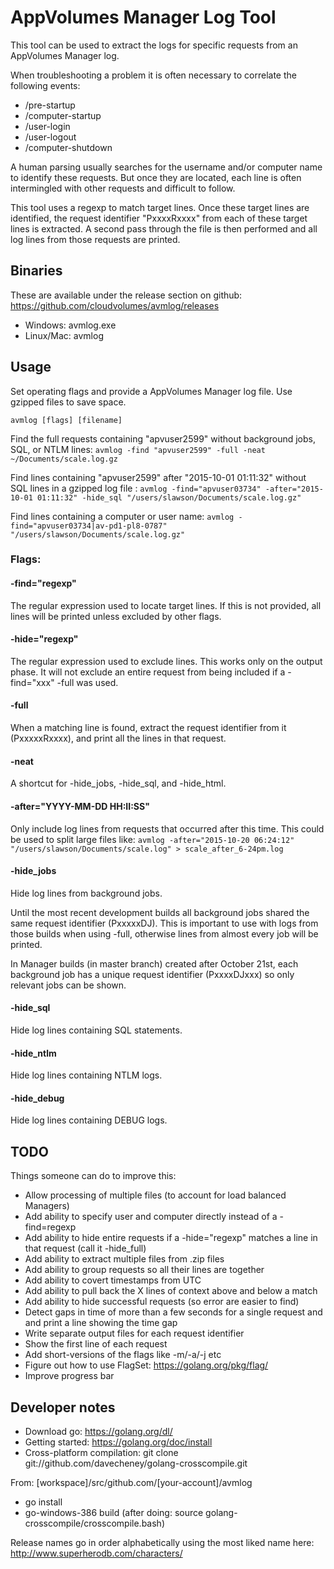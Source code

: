# AppVolumes Manager Log Tool

This tool can be used to extract the logs for specific requests from an AppVolumes Manager log.

When troubleshooting a problem it is often necessary to correlate the following events:

* /pre-startup
* /computer-startup
* /user-login
* /user-logout
* /computer-shutdown

A human parsing usually searches for the username and/or computer name to identify these requests.
But once they are located, each line is often intermingled with other requests and difficult to follow.

This tool uses a regexp to match target lines. 
Once these target lines are identified, the request identifier "PxxxxRxxxx" from each of these target lines is extracted.
A second pass through the file is then performed and all log lines from those requests are printed.


## Binaries

These are available under the release section on github: https://github.com/cloudvolumes/avmlog/releases

- Windows: avmlog.exe
- Linux/Mac: avmlog


## Usage

Set operating flags and provide a AppVolumes Manager log file. Use gzipped files to save space.

`avmlog [flags] [filename]`

Find the full requests containing "apvuser2599" without background jobs, SQL, or NTLM lines:
`avmlog -find "apvuser2599" -full -neat ~/Documents/scale.log.gz`

Find lines containing "apvuser2599" after "2015-10-01 01:11:32" without SQL lines in a gzipped log file :
`avmlog -find="apvuser03734" -after="2015-10-01 01:11:32" -hide_sql "/users/slawson/Documents/scale.log.gz"`

Find lines containing a computer or user name:
`avmlog -find="apvuser03734|av-pd1-pl8-0787" "/users/slawson/Documents/scale.log.gz"`


### Flags:

#### -find="regexp"

The regular expression used to locate target lines.
If this is not provided, all lines will be printed unless excluded by other flags.

#### -hide="regexp"

The regular expression used to exclude lines.
This works only on the output phase.
It will not exclude an entire request from being included if a -find="xxx" -full was used.

#### -full

When a matching line is found, extract the request identifier from it (PxxxxxRxxxx),
and print all the lines in that request.

#### -neat

A shortcut for -hide_jobs, -hide_sql, and -hide_html.

#### -after="YYYY-MM-DD HH:II:SS"

Only include log lines from requests that occurred after this time.
This could be used to split large files like:
`avmlog -after="2015-10-20 06:24:12" "/users/slawson/Documents/scale.log" > scale_after_6-24pm.log`

#### -hide_jobs

Hide log lines from background jobs.

Until the most recent development builds all background jobs shared the same request identifier (PxxxxxDJ).
This is important to use with logs from those builds when using -full, 
otherwise lines from almost every job will be printed.

In Manager builds (in master branch) created after October 21st, 
each background job has a unique request identifier (PxxxxDJxxx) so only relevant jobs can be shown. 

#### -hide_sql

Hide log lines containing SQL statements.

#### -hide_ntlm

Hide log lines containing NTLM logs.

#### -hide_debug

Hide log lines containing DEBUG logs.


## TODO

Things someone can do to improve this:

- Allow processing of multiple files (to account for load balanced Managers)
- Add ability to specify user and computer directly instead of a -find=regexp
- Add ability to hide entire requests if a -hide="regexp" matches a line in that request (call it -hide_full)
- Add ability to extract multiple files from .zip files
- Add ability to group requests so all their lines are together
- Add ability to covert timestamps from UTC
- Add ability to pull back the X lines of context above and below a match
- Add ability to hide successful requests (so error are easier to find)
- Detect gaps in time of more than a few seconds for a single request and and print a line showing the time gap
- Write separate output files for each request identifier
- Show the first line of each request 
- Add short-versions of the flags like -m/-a/-j etc
- Figure out how to use FlagSet: https://golang.org/pkg/flag/
- Improve progress bar



## Developer notes

- Download go: https://golang.org/dl/
- Getting started: https://golang.org/doc/install
- Cross-platform compilation: git clone git://github.com/davecheney/golang-crosscompile.git

From: [workspace]/src/github.com/[your-account]/avmlog
- go install
- go-windows-386 build  (after doing: source golang-crosscompile/crosscompile.bash)

Release names go in order alphabetically using the most liked name here:
http://www.superherodb.com/characters/